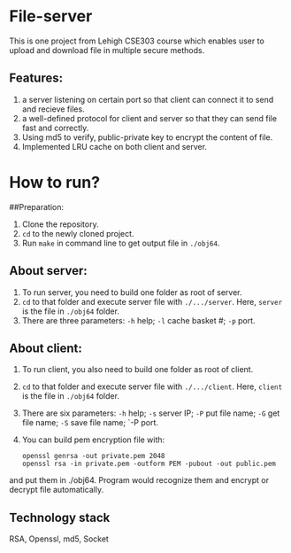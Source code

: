 # File-server
This is one project from Lehigh CSE303 course which enables user to upload and download file in multiple secure methods.

## Features:
1. a server listening on certain port so that client can connect it to send and recieve files.
2. a well-defined protocol for client and server so that they can send file fast and correctly.
3. Using md5 to verify, public-private key to encrypt the content of file.
4. Implemented LRU cache on both client and server. 

# How to run?

##Preparation:
1. Clone the repository.
2. `cd` to the newly cloned project.
3. Run `make` in command line to get output file in `./obj64`.


## About server:
1. To run server, you need to build one folder as root of server. 
2. `cd` to that folder and execute server file with `./.../server`. Here, `server` is the file in `./obj64` folder.
3. There are three parameters: `-h` help; `-l` cache basket #; `-p` port.

## About client:
1. To run client, you also need to build one folder as root of client.
2. `cd` to that folder and execute server file with `./.../client`. Here, `client` is the file in `./obj64` folder.
3. There are six parameters: `-h` help; `-s` server IP; `-P` put file name; `-G` get file name; `-S` save file name; `-P port.
4. You can build pem encryption file with:

    ```
    openssl genrsa -out private.pem 2048
    openssl rsa -in private.pem -outform PEM -pubout -out public.pem
    ```

and put them in ./obj64. Program would recognize them and encrypt or decrypt file automatically.

## Technology stack
RSA, Openssl, md5, Socket